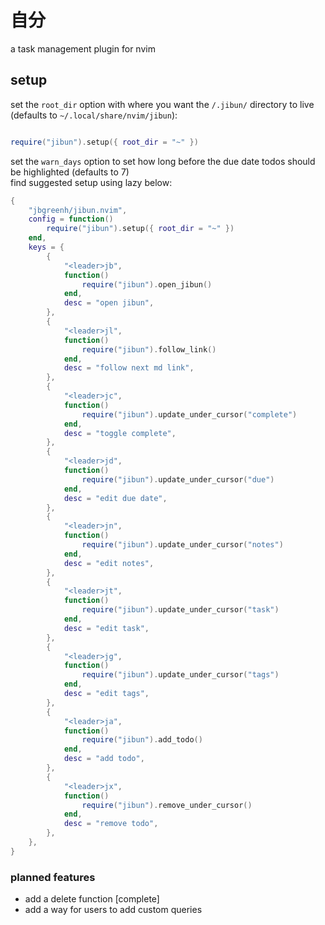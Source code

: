 # 自分

a task management plugin for nvim

## setup

set the `root_dir` option with where you want the `/.jibun/` directory to live (defaults to `~/.local/share/nvim/jibun`):

```lua

require("jibun").setup({ root_dir = "~" })
```

set the `warn_days` option to set how long before the due date todos should be highlighted (defaults to 7)  
find suggested setup using lazy below:

```lua
{
	"jbgreenh/jibun.nvim",
	config = function()
		require("jibun").setup({ root_dir = "~" })
	end,
	keys = {
		{
			"<leader>jb",
			function()
				require("jibun").open_jibun()
			end,
			desc = "open jibun",
		},
		{
			"<leader>jl",
			function()
				require("jibun").follow_link()
			end,
			desc = "follow next md link",
		},
		{
			"<leader>jc",
			function()
				require("jibun").update_under_cursor("complete")
			end,
			desc = "toggle complete",
		},
		{
			"<leader>jd",
			function()
				require("jibun").update_under_cursor("due")
			end,
			desc = "edit due date",
		},
		{
			"<leader>jn",
			function()
				require("jibun").update_under_cursor("notes")
			end,
			desc = "edit notes",
		},
		{
			"<leader>jt",
			function()
				require("jibun").update_under_cursor("task")
			end,
			desc = "edit task",
		},
		{
			"<leader>jg",
			function()
				require("jibun").update_under_cursor("tags")
			end,
			desc = "edit tags",
		},
		{
			"<leader>ja",
			function()
				require("jibun").add_todo()
			end,
			desc = "add todo",
		},
		{
			"<leader>jx",
			function()
				require("jibun").remove_under_cursor()
			end,
			desc = "remove todo",
		},
	},
}

```

### planned features

- add a delete function [complete]
- add a way for users to add custom queries
